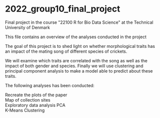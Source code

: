 # 2022_group10_final_project
Final project in the course "22100 R for Bio Data Science" at the Technical University of Denmark

This file contains an overview of the analyses conducted in the project

The goal of this project is to shed light on whether morphological traits has an impact of the mating song of different species of crickets.

We will examine which traits are correlated with the song as well as the impact of both gender and species.
Finally we will use clustering and principal component analysis to make a model able to predict about these traits.

The following analyses has been conducted:

Recreate the plots of the paper   
Map of collection sites   
Exploratory data analysis 
PCA   
K-Means Clustering

